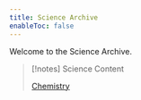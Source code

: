 ```yaml
---
title: Science Archive
enableToc: false
---
```

Welcome to the Science Archive. 

> [!notes] Science Content
> 
> [Chemistry](notes/year9/science/chemistry/ions) 

